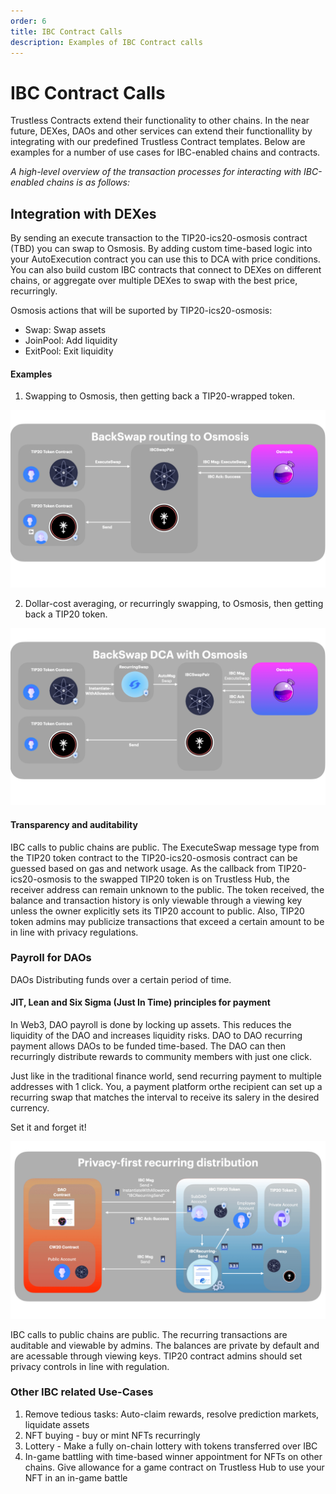 ```yaml
---
order: 6
title: IBC Contract Calls
description: Examples of IBC Contract calls
---
```


# IBC Contract Calls

Trustless Contracts extend their functionality to other chains. In the near future, DEXes, DAOs and other services can extend their functionallity by integrating with our predefined Trustless Contract templates. Below are examples for a number of use cases for IBC-enabled chains and contracts.


*A high-level overview of the transaction processes for interacting with IBC-enabled chains is as follows:*

## Integration with DEXes


By sending an execute transaction to the TIP20-ics20-osmosis contract (TBD) you can swap to Osmosis. By adding custom time-based logic into your AutoExecution contract you can use this to DCA with price conditions. You can also build custom IBC contracts that connect to DEXes on different chains, or aggregate over multiple DEXes to swap with the best price, recurringly.

Osmosis actions that will be suported by TIP20-ics20-osmosis:
* Swap: Swap assets
* JoinPool: Add liquidity
* ExitPool: Exit liquidity

#### Examples

1. Swapping to Osmosis, then getting back a TIP20-wrapped token. 

![osmo](../images/osmo1.png)

2. Dollar-cost averaging, or recurringly swapping, to Osmosis, then getting back a TIP20 token.

![recurring](../images/osmo2.png)

#### Transparency and auditability

IBC calls to public chains are public. The ExecuteSwap message type from the TIP20 token contract to the TIP20-ics20-osmosis contract can be guessed based on gas and network usage. As the callback from TIP20-ics20-osmosis to the swapped TIP20 token is on Trustless Hub, the receiver address can remain unknown to the public. The token received, the balance and transaction history is only viewable through a viewing key unless the owner explicitly sets its TIP20 account to public. Also, TIP20 token admins may publicize transactions that exceed a certain amount to be in line with privacy regulations.

### Payroll for DAOs

DAOs Distributing funds over a certain period of time. 

#### JIT, Lean and Six Sigma (Just In Time) principles for payment

In Web3, DAO payroll is done by locking up assets. This reduces the liquidity of the DAO and increases liquidity risks. DAO to DAO recurring payment allows DAOs to be funded time-based. The DAO can then recurringly distribute rewards to community members with just one click.

Just like in the traditional finance world, send recurring payment to multiple addresses with 1 click. You, a payment platform orthe recipient can set up a recurring swap that matches the interval to receive its salery in the desired currency. 

Set it and forget it!


![hr](../images/dao1.png)

IBC calls to public chains are public. The recurring transactions are auditable and viewable by admins. The balances are private by default and are acessable through viewing keys. TIP20 contract admins should set privacy controls in line with regulation.

### Other IBC related Use-Cases

1. Remove tedious tasks: Auto-claim rewards, resolve prediction markets, liquidate assets
2. NFT buying - buy or mint NFTs recurringly
3. Lottery - Make a fully on-chain lottery with tokens transferred over IBC
4. In-game battling with time-based winner appointment for NFTs on other chains. Give allowance for a game contract on Trustless Hub to use your NFT in an in-game battle